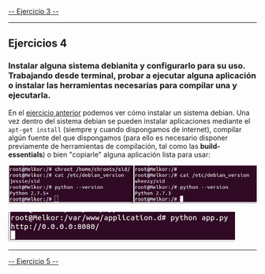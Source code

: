 [-- Ejercicio 3 --](./ejercicio03.md)

------------------


## Ejercicios 4

### Instalar alguna sistema debianita y configurarlo para su uso. Trabajando desde terminal, probar a ejecutar alguna aplicación o instalar las herramientas necesarias para compilar una y ejecutarla.

En el [ejercicio anterior](./ejercicio03.md) podemos ver cómo instalar un sistema debian. Una vez dentro del sistema debian se pueden instalar aplicaciones mediante el `apt-get install` (siempre y cuando dispongamos de internet), compilar algún fuente del que dispongamos (para ello es necesario disponer previamente de herramientas de compilación, tal como las **build-essentials**) o bien "copiarle" alguna aplicación lista para usar:

![](./images/machines_comparision.png "Comparación de sistema chroot y anfitrión")

![](./images/run_app.png "Ejecución de aplicación dentro de jaula")


------------------

[-- Ejercicio 5 --](./ejercicio05.md)
